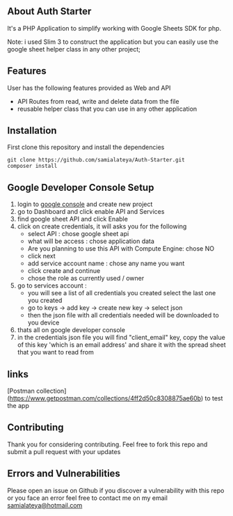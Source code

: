 ## About Auth Starter

It's a PHP Application to simplify working with Google Sheets SDK for php.

Note: i used Slim 3 to construct the application but you can easily use the google sheet helper class in any other project;

## Features

User has the following features provided as Web and API

- API Routes from read, write and delete data from the file
- reusable helper class that you can use in any other application 


## Installation

First clone this repository and install the dependencies

```
git clone https://github.com/samialateya/Auth-Starter.git
composer install
```

## Google Developer Console Setup
1. login to [google console](https://console.developers.google.com/) and create new project
2. go to Dashboard and click enable API and Services
3. find google sheet API and click Enable
4. click on create credentials, it will asks you for the following
	* select API : chose google sheet api
	* what will be access : chose application data
	* Are you planning to use this API with Compute Engine: chose NO
	* click next
	* add service account name : chose any name you want
	* click create and continue 
	* chose the role as currently used / owner
5. go to services account :
	* you will see a list of all credentials you created select the last one you created
	* go to keys -> add key -> create new key -> select json
	* then the json file with all credentials needed will be downloaded to you device
6. thats all on google developer console
7. in the credentials json file you will find "client_email" key, copy the value of this key 'which is an email address' and share it with the spread sheet that you want to read from

## links
[Postman collection] (https://www.getpostman.com/collections/4ff2d50c8308875ae60b)  to test the app

## Contributing

Thank you for considering contributing.
Feel free to fork this repo and submit a pull request with your updates

## Errors and Vulnerabilities

Please open an issue on Github if you discover a vulnerability with this repo or you face an error feel free to contact me on my email [samialateya@hotmail.com](mailto:samialateya@hotmail.com)
